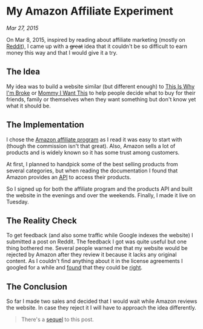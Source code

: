 # My Amazon Affiliate Experiment

*Mar 27, 2015*

On Mar 8, 2015, inspired by reading about affiliate marketing (mostly on
[Reddit](http://reddit.com/r/entrepreneur)), I came up with a ~~great~~ idea that
it couldn't be so difficult to earn money this way and that I would give it a try.

## The Idea

My idea was to build a website similar (but different enough) to
[This Is Why I'm Broke](http://www.thisiswhyimbroke.com) or
[Mommy I Want This](http://mommyiwantthis.com) to help people decide what to buy
for their friends, family or themselves when they want something but don't know
yet what it should be.

## The Implementation

I chose the [Amazon affiliate program](https://affiliate-program.amazon.com) as
I read it was easy to start with (though the commission isn't that great).
Also, Amazon sells a lot of products and is widely known so it has some trust
among customers.

At first, I planned to handpick some of the best selling products from several
categories, but when reading the documentation I found that Amazon provides an
[API](https://affiliate-program.amazon.com/gp/advertising/api/detail/main.html)
to access their products.

So I signed up for both the affiliate program and the products API and built
the website in the evenings and over the weekends. Finally, I made it live on
Tuesday.

## The Reality Check

To get feedback (and also some traffic while Google indexes the website)
I submitted a post on Reddit. The feedback I got was quite useful but one thing
bothered me. Several people warned me that my website would be rejected by Amazon
after they review it because it lacks any original content. As I couldn't find
anything about it in the license agreements I googled for a while and
[found](http://trafficplanet.com/index.php?/topic/8422-got-rejected-by-amazon-associates-this-is-how-you-can-fix-it)
that they could be
[right](http://corporatetangent.com/public/2014/12/06/amazon-associates-application-rejected-lessons-learned/).

## The Conclusion

So far I made two sales and decided that I would wait while Amazon reviews
the website. In case they reject it I will have to approach the idea differently.

> There's a [sequel](/my-amazon-affiliate-experiment--a-sequel.html) to this post.
